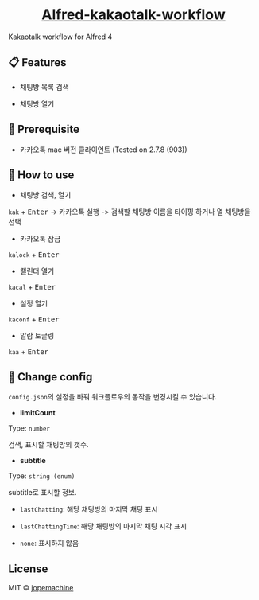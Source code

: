 <h1 align="center">
  <a href="#">
		Alfred-kakaotalk-workflow
  </a>
</h1>

Kakaotalk workflow for Alfred 4

## 📋 Features

* 채팅방 목록 검색

* 채팅방 열기


## 📌 Prerequisite

* 카카오톡 mac 버전 클라이언트 (Tested on 2.7.8 (903))

## 📗 How to use

* 채팅방 검색, 열기

`kak` + <kbd>Enter</kbd> -> 카카오톡 실행 -> 검색할 채팅방 이름을 타이핑 하거나 열 채팅방을 선택

* 카카오톡 잠금

`kalock` + <kbd>Enter</kbd>

* 캘린더 열기

`kacal` + <kbd>Enter</kbd>

* 설정 열기

`kaconf` + <kbd>Enter</kbd>

* 알람 토글링

`kaa` + <kbd>Enter</kbd>

##  🔨 Change config

`config.json`의 설정을 바꿔 워크플로우의 동작을 변경시킬 수 있습니다.

* **limitCount**

Type: `number`

검색, 표시할 채팅방의 갯수.

* **subtitle**

Type: `string (enum)`

subtitle로 표시할 정보.

* `lastChatting`: 해당 채팅방의 마지막 채팅 표시

* `lastChattingTime`: 해당 채팅방의 마지막 채팅 시각 표시

* `none`: 표시하지 않음

## License

MIT © [jopemachine](https://github.com/jopemachine/Alfred-evernote-workflow)

